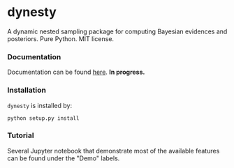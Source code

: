 dynesty
======

A dynamic nested sampling package for computing Bayesian evidences and
posteriors. Pure Python. MIT license. 

### Documentation
Documentation can be found [here](https://dynesty.readthedocs.io).
**In progress.**

### Installation
`dynesty` is installed by:
```
python setup.py install
```

### Tutorial
Several Jupyter notebook that demonstrate most of the available features
can be found under the "Demo" labels.
